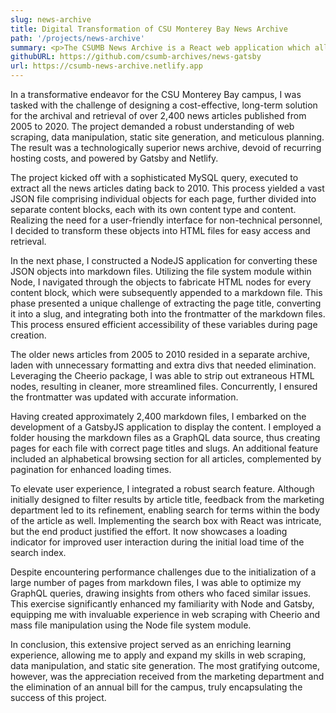 ```yaml
---
slug: news-archive
title: Digital Transformation of CSU Monterey Bay News Archive
path: '/projects/news-archive'
summary: <p>The CSUMB News Archive is a React web application which allows campus staff to view and search for archived news articles for Cal State University, Monterey Bay. The implementation of this application allows unneeded news stories to be removed from the campus website database while keeping them for reference.</p><p>I used NodeJS to convert the news articles to markdown files, and hosted them using GatsbyJS, a static site generator. This tech stack allowed me to host the project for free, saving the University from annual hosting costs.</p><a href="/news-archive">Read the case study</a>
githubURL: https://github.com/csumb-archives/news-gatsby
url: https://csumb-news-archive.netlify.app
---
```


In a transformative endeavor for the CSU Monterey Bay campus, I was tasked with the challenge of designing a cost-effective, long-term solution for the archival and retrieval of over 2,400 news articles published from 2005 to 2020. The project demanded a robust understanding of web scraping, data manipulation, static site generation, and meticulous planning. The result was a technologically superior news archive, devoid of recurring hosting costs, and powered by Gatsby and Netlify.

The project kicked off with a sophisticated MySQL query, executed to extract all the news articles dating back to 2010. This process yielded a vast JSON file comprising individual objects for each page, further divided into separate content blocks, each with its own content type and content. Realizing the need for a user-friendly interface for non-technical personnel, I decided to transform these objects into HTML files for easy access and retrieval.

In the next phase, I constructed a NodeJS application for converting these JSON objects into markdown files. Utilizing the file system module within Node, I navigated through the objects to fabricate HTML nodes for every content block, which were subsequently appended to a markdown file. This phase presented a unique challenge of extracting the page title, converting it into a slug, and integrating both into the frontmatter of the markdown files. This process ensured efficient accessibility of these variables during page creation.

The older news articles from 2005 to 2010 resided in a separate archive, laden with unnecessary formatting and extra divs that needed elimination. Leveraging the Cheerio package, I was able to strip out extraneous HTML nodes, resulting in cleaner, more streamlined files. Concurrently, I ensured the frontmatter was updated with accurate information.

Having created approximately 2,400 markdown files, I embarked on the development of a GatsbyJS application to display the content. I employed a folder housing the markdown files as a GraphQL data source, thus creating pages for each file with correct page titles and slugs. An additional feature included an alphabetical browsing section for all articles, complemented by pagination for enhanced loading times.

To elevate user experience, I integrated a robust search feature. Although initially designed to filter results by article title, feedback from the marketing department led to its refinement, enabling search for terms within the body of the article as well. Implementing the search box with React was intricate, but the end product justified the effort. It now showcases a loading indicator for improved user interaction during the initial load time of the search index.

Despite encountering performance challenges due to the initialization of a large number of pages from markdown files, I was able to optimize my GraphQL queries, drawing insights from others who faced similar issues. This exercise significantly enhanced my familiarity with Node and Gatsby, equipping me with invaluable experience in web scraping with Cheerio and mass file manipulation using the Node file system module.

In conclusion, this extensive project served as an enriching learning experience, allowing me to apply and expand my skills in web scraping, data manipulation, and static site generation. The most gratifying outcome, however, was the appreciation received from the marketing department and the elimination of an annual bill for the campus, truly encapsulating the success of this project.
